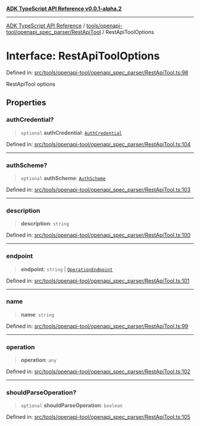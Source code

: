 [**ADK TypeScript API Reference v0.0.1-alpha.2**](../../../../../README.md)

***

[ADK TypeScript API Reference](../../../../../modules.md) / [tools/openapi-tool/openapi\_spec\_parser/RestApiTool](../README.md) / RestApiToolOptions

# Interface: RestApiToolOptions

Defined in: [src/tools/openapi-tool/openapi\_spec\_parser/RestApiTool.ts:98](https://github.com/njraladdin/adk-typescript/blob/main/src/tools/openapi-tool/openapi_spec_parser/RestApiTool.ts#L98)

RestApiTool options

## Properties

### authCredential?

> `optional` **authCredential**: [`AuthCredential`](../../../auth/AuthTypes/interfaces/AuthCredential.md)

Defined in: [src/tools/openapi-tool/openapi\_spec\_parser/RestApiTool.ts:104](https://github.com/njraladdin/adk-typescript/blob/main/src/tools/openapi-tool/openapi_spec_parser/RestApiTool.ts#L104)

***

### authScheme?

> `optional` **authScheme**: [`AuthScheme`](../../../auth/AuthTypes/interfaces/AuthScheme.md)

Defined in: [src/tools/openapi-tool/openapi\_spec\_parser/RestApiTool.ts:103](https://github.com/njraladdin/adk-typescript/blob/main/src/tools/openapi-tool/openapi_spec_parser/RestApiTool.ts#L103)

***

### description

> **description**: `string`

Defined in: [src/tools/openapi-tool/openapi\_spec\_parser/RestApiTool.ts:100](https://github.com/njraladdin/adk-typescript/blob/main/src/tools/openapi-tool/openapi_spec_parser/RestApiTool.ts#L100)

***

### endpoint

> **endpoint**: `string` \| [`OperationEndpoint`](../../../common/common/interfaces/OperationEndpoint.md)

Defined in: [src/tools/openapi-tool/openapi\_spec\_parser/RestApiTool.ts:101](https://github.com/njraladdin/adk-typescript/blob/main/src/tools/openapi-tool/openapi_spec_parser/RestApiTool.ts#L101)

***

### name

> **name**: `string`

Defined in: [src/tools/openapi-tool/openapi\_spec\_parser/RestApiTool.ts:99](https://github.com/njraladdin/adk-typescript/blob/main/src/tools/openapi-tool/openapi_spec_parser/RestApiTool.ts#L99)

***

### operation

> **operation**: `any`

Defined in: [src/tools/openapi-tool/openapi\_spec\_parser/RestApiTool.ts:102](https://github.com/njraladdin/adk-typescript/blob/main/src/tools/openapi-tool/openapi_spec_parser/RestApiTool.ts#L102)

***

### shouldParseOperation?

> `optional` **shouldParseOperation**: `boolean`

Defined in: [src/tools/openapi-tool/openapi\_spec\_parser/RestApiTool.ts:105](https://github.com/njraladdin/adk-typescript/blob/main/src/tools/openapi-tool/openapi_spec_parser/RestApiTool.ts#L105)
